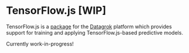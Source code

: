 # TensorFlow.js [WIP]

TensorFlow.js is a [package](https://datagrok.ai/help/develop/develop#packages) for the [Datagrok](https://datagrok.ai) platform which provides support for training and applying TensorFlow.js-based predictive models.

Currently work-in-progress!